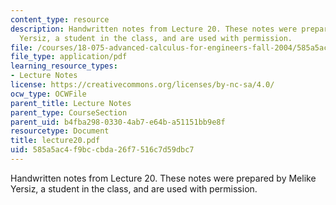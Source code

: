 ```yaml
---
content_type: resource
description: Handwritten notes from Lecture 20. These notes were prepared by Melike
  Yersiz, a student in the class, and are used with permission.
file: /courses/18-075-advanced-calculus-for-engineers-fall-2004/585a5ac4f9bccbda26f7516c7d59dbc7_lecture20.pdf
file_type: application/pdf
learning_resource_types:
- Lecture Notes
license: https://creativecommons.org/licenses/by-nc-sa/4.0/
ocw_type: OCWFile
parent_title: Lecture Notes
parent_type: CourseSection
parent_uid: b4fba298-0330-4ab7-e64b-a51151bb9e8f
resourcetype: Document
title: lecture20.pdf
uid: 585a5ac4-f9bc-cbda-26f7-516c7d59dbc7
---
```

Handwritten notes from Lecture 20. These notes were prepared by Melike Yersiz, a student in the class, and are used with permission.